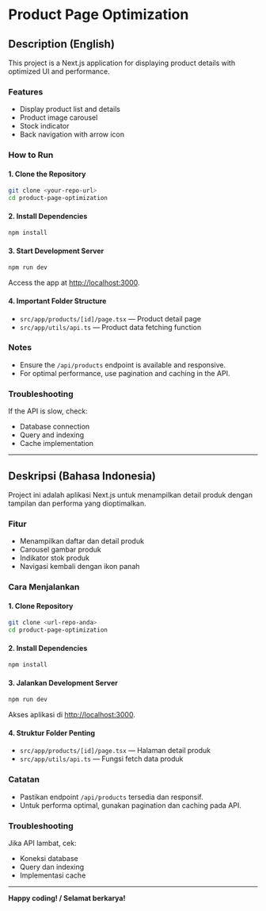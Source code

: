 # Product Page Optimization

## Description (English)
This project is a Next.js application for displaying product details with optimized UI and performance.

### Features
- Display product list and details
- Product image carousel
- Stock indicator
- Back navigation with arrow icon

### How to Run

#### 1. Clone the Repository
```bash
git clone <your-repo-url>
cd product-page-optimization
```

#### 2. Install Dependencies
```bash
npm install
```

#### 3. Start Development Server
```bash
npm run dev
```

Access the app at [http://localhost:3000](http://localhost:3000).

#### 4. Important Folder Structure
- `src/app/products/[id]/page.tsx` — Product detail page
- `src/app/utils/api.ts` — Product data fetching function

### Notes
- Ensure the `/api/products` endpoint is available and responsive.
- For optimal performance, use pagination and caching in the API.

### Troubleshooting
If the API is slow, check:
- Database connection
- Query and indexing
- Cache implementation

---

## Deskripsi (Bahasa Indonesia)
Project ini adalah aplikasi Next.js untuk menampilkan detail produk dengan tampilan dan performa yang dioptimalkan.

### Fitur
- Menampilkan daftar dan detail produk
- Carousel gambar produk
- Indikator stok produk
- Navigasi kembali dengan ikon panah

### Cara Menjalankan

#### 1. Clone Repository
```bash
git clone <url-repo-anda>
cd product-page-optimization
```

#### 2. Install Dependencies
```bash
npm install
```

#### 3. Jalankan Development Server
```bash
npm run dev
```

Akses aplikasi di [http://localhost:3000](http://localhost:3000).

#### 4. Struktur Folder Penting
- `src/app/products/[id]/page.tsx` — Halaman detail produk
- `src/app/utils/api.ts` — Fungsi fetch data produk

### Catatan
- Pastikan endpoint `/api/products` tersedia dan responsif.
- Untuk performa optimal, gunakan pagination dan caching pada API.

### Troubleshooting
Jika API lambat, cek:
- Koneksi database
- Query dan indexing
- Implementasi cache

---

**Happy coding! / Selamat berkarya!**